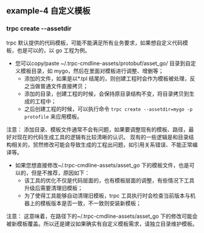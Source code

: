 ## example-4 自定义模板

### trpc create --assetdir

trpc 默认提供的代码模板，可能不能满足所有业务要求，如果想自定义代码模板，也是可以的，以 go 工程为例。

- 您可以copy/paste ~/.trpc-cmdline-assets/protobuf/asset_go/ 目录到自定义模板目录，如 mygo，然后在里面对模板进行调整、增删等；
  - 添加的文件，如果是以\*.tpl 结尾的，则创建工程时会作为模板被处理，反之当做普通文件直接拷贝；
  - 添加的目录，创建工程的时候，会保持原目录结构不变，将目录拷贝到生成的工程中；
  - 之后创建工程的时候，可以执行命令 `trpc create --assetdir=mygo -p protofile` 来应用模板。

注意：
添加目录、模板文件通常不会有问题，如果要调整现有的模板、路径，最好对现在的代码生成工具的逻辑有比较清晰的认识。
现有的一些逻辑是和目录结构相关的，贸然修改可能会导致生成的工程出问题，如引用关系错误、不能正常编译等。

- 如果您想直接修改~/.trpc-cmdline-assets/asset_go 下的模板文件，也是可以的，但是不推荐，原因如下：
  - 该工具的优化不仅是代码层面的，也有模板层面的调整，有些情况下工具升级后需要清理旧模板；
  - 为了使得工具能够自动清理旧模板，trpc 工具执行时会检查当前版本与机器上的模板版本是否一致，不一致则安装新模板；

注意：
这意味着，在路径下的~/.trpc-cmdline-assets/asset_go 下的修改可能会被新模板覆盖。所以还是建议如果确实有自定义模板需求，请独立目录维护模板。


